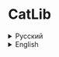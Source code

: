 # CatLib
<details>
<summary>Русский</summary>
<br>
<strong>Библиотека для всех плагинов от МяуКотик606 (MeowKotuk606)</strong>
</details>
<details>
<summary>English</summary>
<br>
<strong>Library for all plugins from МяуКотик606 (MeowKotuk606)</strong>
</details>
